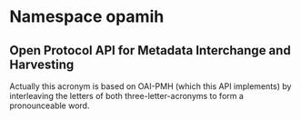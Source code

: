 # Namespace opamih

## Open Protocol API for Metadata Interchange and Harvesting

Actually this acronym is based on OAI-PMH (which this API implements) by interleaving the letters of
both three-letter-acronyms to form a pronounceable word.
